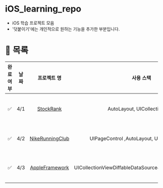 # iOS_learning_repo
- iOS 학습 프로젝트 모음
- '덧붙이기'에는 개인적으로 원하는 기능을 추가한 부분입니다.


# 📌 목록
|완료여부|날짜|프로젝트 명|사용 스택|프로젝트 설명|덧붙이기|
|:--:|:--:|:--:|:--:|:--:|:--:|
| ✅ |4/1|[StockRank](https://github.com/simplebarnacle/iOS/tree/main/StockRank)|AutoLayout, UICollectionView|StoryBoard를 활용하여 UI구성, 리스트그리기|UIAlertController추가|
| ✅ |4/2|[NikeRunningClub](https://github.com/simplebarnacle/iOS/tree/main/NikeRunningClub)|UIPageControl ,AutoLayout, UICollectionView|UI구성(StoryBoard), PagingView구현||
| ✅ |4/3|[AppleFramework](https://github.com/simplebarnacle/iOS/tree/main/AppleFramework)|UICollectionViewDiffableDataSource&CompositionalLayout|StoryBoard, 그리드, 세상 힙한  Layout 구성방법|[Implementing Modern Collection Views](https://developer.apple.com/documentation/uikit/views_and_controls/collection_views/implementing_modern_collection_views)|

















